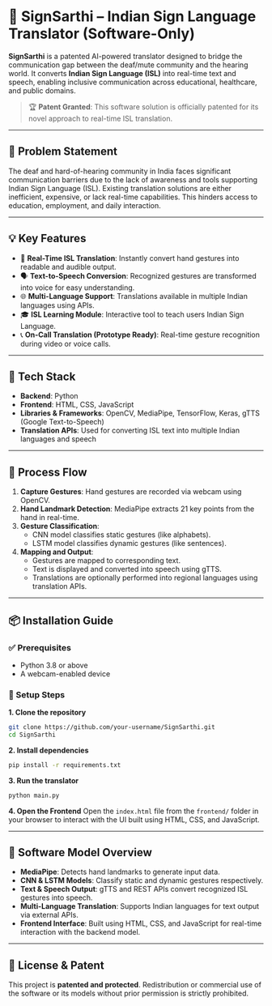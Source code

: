 # 🤝 SignSarthi – Indian Sign Language Translator (Software-Only)

**SignSarthi** is a patented AI-powered translator designed to bridge the communication gap between the deaf/mute community and the hearing world. It converts **Indian Sign Language (ISL)** into real-time text and speech, enabling inclusive communication across educational, healthcare, and public domains.

> 🏆 **Patent Granted**: This software solution is officially patented for its novel approach to real-time ISL translation.

---

## 🧩 Problem Statement

The deaf and hard-of-hearing community in India faces significant communication barriers due to the lack of awareness and tools supporting Indian Sign Language (ISL). Existing translation solutions are either inefficient, expensive, or lack real-time capabilities. This hinders access to education, employment, and daily interaction.

---

## 💡 Key Features

- 🔄 **Real-Time ISL Translation**: Instantly convert hand gestures into readable and audible output.
- 🗣 **Text-to-Speech Conversion**: Recognized gestures are transformed into voice for easy understanding.
- 🌐 **Multi-Language Support**: Translations available in multiple Indian languages using APIs.
- 🎓 **ISL Learning Module**: Interactive tool to teach users Indian Sign Language.
- 📞 **On-Call Translation (Prototype Ready)**: Real-time gesture recognition during video or voice calls.

---

## 🧠 Tech Stack

- **Backend**: Python  
- **Frontend**: HTML, CSS, JavaScript  
- **Libraries & Frameworks**: OpenCV, MediaPipe, TensorFlow, Keras, gTTS (Google Text-to-Speech)  
- **Translation APIs**: Used for converting ISL text into multiple Indian languages and speech  

---

## 🔁 Process Flow

1. **Capture Gestures**: Hand gestures are recorded via webcam using OpenCV.
2. **Hand Landmark Detection**: MediaPipe extracts 21 key points from the hand in real-time.
3. **Gesture Classification**: 
   - CNN model classifies static gestures (like alphabets).
   - LSTM model classifies dynamic gestures (like sentences).
4. **Mapping and Output**:
   - Gestures are mapped to corresponding text.
   - Text is displayed and converted into speech using gTTS.
   - Translations are optionally performed into regional languages using translation APIs.

---

## 📦 Installation Guide

### ✅ Prerequisites
- Python 3.8 or above
- A webcam-enabled device

### 🔧 Setup Steps

**1. Clone the repository**
```bash
git clone https://github.com/your-username/SignSarthi.git
cd SignSarthi
```

**2. Install dependencies**
```bash
pip install -r requirements.txt
```

**3. Run the translator**
```bash
python main.py
```

**4. Open the Frontend**
Open the `index.html` file from the `frontend/` folder in your browser to interact with the UI built using HTML, CSS, and JavaScript.

---

## 🧠 Software Model Overview

- **MediaPipe**: Detects hand landmarks to generate input data.
- **CNN & LSTM Models**: Classify static and dynamic gestures respectively.
- **Text & Speech Output**: gTTS and REST APIs convert recognized ISL gestures into speech.
- **Multi-Language Translation**: Supports Indian languages for text output via external APIs.
- **Frontend Interface**: Built using HTML, CSS, and JavaScript for real-time interaction with the backend model.

---

## 📜 License & Patent

This project is **patented and protected**. Redistribution or commercial use of the software or its models without prior permission is strictly prohibited.
